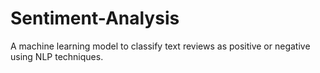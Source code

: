 # Sentiment-Analysis
A machine learning model to classify text reviews as positive or negative using NLP techniques.
